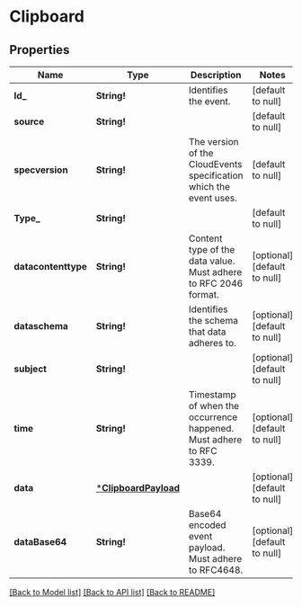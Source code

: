 # Clipboard

## Properties
Name | Type | Description | Notes
------------ | ------------- | ------------- | -------------
**Id_** | **String!** | Identifies the event. | [default to null]
**source** | **String!** |  | [default to null]
**specversion** | **String!** | The version of the CloudEvents specification which the event uses. | [default to null]
**Type_** | **String!** |  | [default to null]
**datacontenttype** | **String!** | Content type of the data value. Must adhere to RFC 2046 format. | [optional] [default to null]
**dataschema** | **String!** | Identifies the schema that data adheres to. | [optional] [default to null]
**subject** | **String!** |  | [optional] [default to null]
**time** | **String!** | Timestamp of when the occurrence happened. Must adhere to RFC 3339. | [optional] [default to null]
**data** | [***ClipboardPayload**](ClipboardPayload.md) |  | [optional] [default to null]
**dataBase64** | **String!** | Base64 encoded event payload. Must adhere to RFC4648. | [optional] [default to null]

[[Back to Model list]](../README.md#documentation-for-models) [[Back to API list]](../README.md#documentation-for-api-endpoints) [[Back to README]](../README.md)


